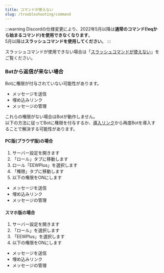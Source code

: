 ```yaml
---
title: コマンドが使えない
slug: /troubleshooting/command
---
```


:::warning
Discordの仕様変更により、2022年5月以降は**通常のコマンド(!eqから始まるコマンド)を使用できなくなります**。  
5月以降は**スラッシュコマンドを使用してください**。
:::

スラッシュコマンドが使用できない場合は「[スラッシュコマンドが使えない](slashcommand.md)」をご覧ください。

### Botから返信が来ない場合
Botに権限が付与されていない可能性があります。

- メッセージを送信
- 埋め込みリンク
- メッセージの管理
  
これらの権限がない場合はBotが動作しません。  
以下の方法に従ってBotに権限を付与するか、[導入リンク](/invite)から再度Botを導入することで解決する可能性があります。 

#### PC版(ブラウザ版)の場合
1. サーバー設定を開きます
2. 「ロール」タブに移動します
3. ロール「EEWPlus」を選択します
4. 「権限」タブに移動します
5. 以下の権限をONにします
- メッセージを送信
- 埋め込みリンク
- メッセージの管理

#### スマホ版の場合
1. サーバー設定を開きます
2. 「ロール」を選択します
3. 「EEWPlus」を選択します
4. 以下の権限をONにします
- メッセージを送信
- 埋め込みリンク
- メッセージの管理